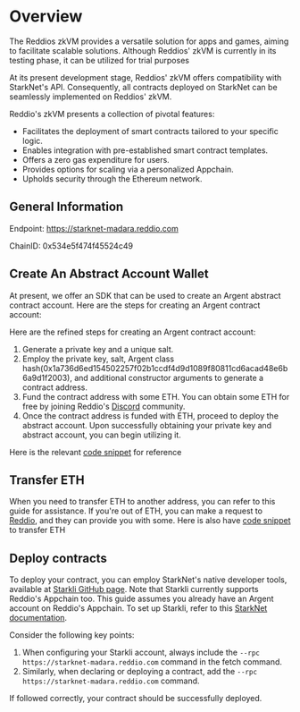 # Overview
The Reddios zkVM provides a versatile solution for apps and games, aiming to facilitate scalable solutions. Although Reddios' zkVM is currently in its testing phase, it can be utilized for trial purposes

At its present development stage, Reddios' zkVM offers compatibility with StarkNet's API. Consequently, all contracts deployed on StarkNet can be seamlessly implemented on Reddios' zkVM.


Reddio's zkVM presents a collection of pivotal features:
- Facilitates the deployment of smart contracts tailored to your specific logic.
- Enables integration with pre-established smart contract templates.
- Offers a zero gas expenditure for users.
- Provides options for scaling via a personalized Appchain.
- Upholds security through the Ethereum network.

## General Information
Endpoint: https://starknet-madara.reddio.com 

ChainID: 0x534e5f474f45524c49


## Create An Abstract Account Wallet
At present, we offer an SDK that can be used to create an Argent abstract contract account. Here are the steps for creating an Argent contract account:

Here are the refined steps for creating an Argent contract account:

1. Generate a private key and a unique salt.
2. Employ the private key, salt, Argent class hash(0x1a736d6ed154502257f02b1ccdf4d9d1089f80811cd6acad48e6b6a9d1f2003), and additional constructor arguments to generate a contract address.
3. Fund the contract address with some ETH. You can obtain some ETH for free by joining Reddio's [Discord](https://discord.com/invite/SjNAJ4qkK3) community.
4. Once the contract address is funded with ETH, proceed to deploy the abstract account.
Upon successfully obtaining your private key and abstract account, you can begin utilizing it.

Here is the relevant [code snippet](https://github.com/reddio-com/starknet-appchain-utils/blob/main/create_account.py#L17) for reference

## Transfer ETH
When you need to transfer ETH to another address, you can refer to this guide for assistance. If you're out of ETH, you can make a request to [Reddio](https://discord.com/invite/SjNAJ4qkK3), and they can provide you with some. Here is also have [code snippet](https://github.com/reddio-com/starknet-appchain-utils/blob/main/transfer_eth.py#L21) to transfer ETH

## Deploy contracts
To deploy your contract, you can employ StarkNet's native developer tools, available at [Starkli GitHub page](https://github.com/xJonathanLEI/starkli). Note that Starkli currently supports Reddio's Appchain too. This guide assumes you already have an Argent account on Reddio's Appchain. To set up Starkli, refer to this [StarkNet documentation](https://docs.starknet.io/documentation/quick_start/set_up_an_account/). 

Consider the following key points:

1. When configuring your Starkli account, always include the `--rpc https://starknet-madara.reddio.com` command in the fetch command.
2. Similarly, when declaring or deploying a contract, add the `--rpc https://starknet-madara.reddio.com` command.

If followed correctly, your contract should be successfully deployed.
